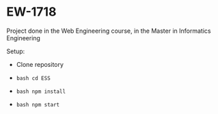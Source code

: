 # EW-1718
Project done in the Web Engineering course, in the Master in Informatics Engineering

Setup:
- Clone repository

- ``` bash cd ESS ```
- ``` bash npm install ```
- ``` bash npm start ```
